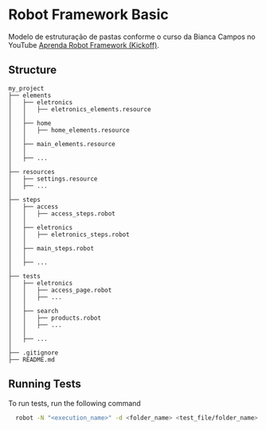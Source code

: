 # Robot Framework Basic

Modelo de estruturação de pastas conforme o curso da Bianca Campos no YouTube [Aprenda Robot Framework (Kickoff)](https://youtu.be/cQbP3qsHnI0?si=IjGQ9qvfYBKeNr3_).

## Structure

    my_project
    ├── elements
    │   ├── eletronics
    │   │   ├── eletronics_elements.resource
    │   │
    │   ├── home
    │   │   ├── home_elements.resource
    │   │
    │   ├── main_elements.resource
    │   │
    │   ├── ...
    │
    ├── resources
    │   ├── settings.resource
    │   ├── ...
    │
    ├── steps
    │   ├── access
    │   │   ├── access_steps.robot
    │   │
    │   ├── eletronics
    │   │   ├── eletronics_steps.robot
    │   │
    │   ├── main_steps.robot
    │   │
    │   ├── ...
    │
    ├── tests
    │   ├── eletronics
    │   │   ├── access_page.robot
    │   │   ├── ...
    │   │
    │   ├── search
    │   │   ├── products.robot
    │   │   ├── ...
    │   │
    │   ├── ...
    │
    ├── .gitignore
    ├── README.md

## Running Tests

To run tests, run the following command

```bash
  robot -N "<execution_name>" -d <folder_name> <test_file/folder_name>
```

